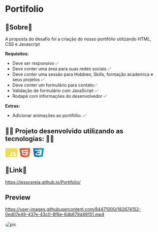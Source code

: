 # Portifolio

## :pushpin:Sobre:pushpin:

A proposta do desafio foi a criação do nosso portifólio utilizando HTML, CSS e Javascript

**Requisitos:**

- Deve ser responsivo :white_check_mark:
- Deve conter uma área para suas redes sociais :white_check_mark:
- Deve conter uma sessão para Hobbies, Skills, formação academica e seus projetos :white_check_mark:
- Deve conter um formulário para contato:white_check_mark:
- Validação de formulário com JavaScript :white_check_mark:
- Rodapé com informações do desenvolvedor :white_check_mark:

**Extras:**

- Adicionar animações ao portifólio. :white_check_mark:

## :woman_technologist: Projeto desenvolvido utilizando as tecnologias: :woman_technologist:

<img align="center" alt="Js" height="30" width="40" src="https://raw.githubusercontent.com/devicons/devicon/master/icons/javascript/javascript-plain.svg">
<img align="center" alt="HTML" height="30" width="40" src="https://raw.githubusercontent.com/devicons/devicon/master/icons/html5/html5-original.svg"> <img align="center" alt="CSS" height="30" width="40" src="https://raw.githubusercontent.com/devicons/devicon/master/icons/css3/css3-original.svg">
  
## :paperclip:Link:paperclip:
https://jesscereja.github.io/Portifolio/

## Preview
https://user-images.githubusercontent.com/84471000/182674152-0ed07e49-437e-43c0-8f6e-6db679d49151.mp4

<img align="center" alt="pic" height="250" style="border-radius:50px;" src="https://cdn.discordapp.com/attachments/937094868164050955/937095462836637707/9.png">
